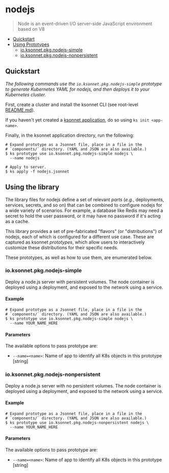 # nodejs

> Node is an event-driven I/O server-side JavaScript environment based on V8

* [Quickstart](#quickstart)
* [Using Prototypes](#using-prototypes)
  * [io.ksonnet.pkg.nodejs-simple](#io.ksonnet.pkg.nodejs-simple)
  * [io.ksonnet.pkg.nodejs-nonpersistent](#io.ksonnet.pkg.nodejs-nonpersistent)

## Quickstart

*The following commands use the `io.ksonnet.pkg.nodejs-simple` prototype to generate Kubernetes YAML for nodejs, and then deploys it to your Kubernetes cluster.*

First, create a cluster and install the ksonnet CLI (see root-level [README.md](rootReadme)).

If you haven't yet created a [ksonnet application](linkToSomewhere), do so using `ks init <app-name>`.

Finally, in the ksonnet application directory, run the following:

```shell
# Expand prototype as a Jsonnet file, place in a file in the
# `components/` directory. (YAML and JSON are also available.)
$ ks prototype use io.ksonnet.pkg.nodejs-simple nodejs \
  --name nodejs

# Apply to server.
$ ks apply -f nodejs.jsonnet
```

## Using the library

The library files for nodejs define a set of relevant *parts* (_e.g._, deployments, services, secrets, and so on) that can be combined to configure nodejs for a wide variety of scenarios. For example, a database like Redis may need a secret to hold the user password, or it may have no password if it's acting as a cache.

This library provides a set of pre-fabricated "flavors" (or "distributions") of nodejs, each of which is configured for a different use case. These are captured as ksonnet *prototypes*, which allow users to interactively customize these distributions for their specific needs.

These prototypes, as well as how to use them, are enumerated below.

### io.ksonnet.pkg.nodejs-simple

Deploy a node.js server with persistent volumes. The node container is deployed using a deployment, and exposed to the network using a service.

#### Example

```shell
# Expand prototype as a Jsonnet file, place in a file in the
# `components/` directory. (YAML and JSON are also available.)
$ ks prototype use io.ksonnet.pkg.nodejs-simple nodejs \
  --name YOUR_NAME_HERE
```

#### Parameters

The available options to pass prototype are:

* `--name=<name>`: Name of app to identify all K8s objects in this prototype [string]

### io.ksonnet.pkg.nodejs-nonpersistent

Deploy a node.js server with no persistent volumes. The node container is deployed using a deployment, and exposed to the network using a service.

#### Example

```shell
# Expand prototype as a Jsonnet file, place in a file in the
# `components/` directory. (YAML and JSON are also available.)
$ ks prototype use io.ksonnet.pkg.nodejs-nonpersistent nodejs \
  --name YOUR_NAME_HERE
```

#### Parameters

The available options to pass prototype are:

* `--name=<name>`: Name of app to identify all K8s objects in this prototype [string]


[rootReadme]: https://github.com/ksonnet/mixins
